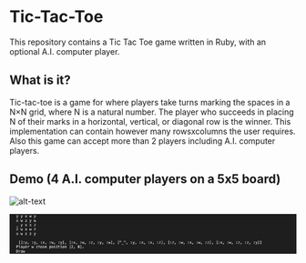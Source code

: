 # Tic-Tac-Toe
This repository contains a Tic Tac Toe game written in Ruby, with an optional A.I. computer player.

## What is it?
Tic-tac-toe is a game for where players take turns marking the spaces in a N×N grid, where N is a natural number. The player who succeeds in placing N of their marks in a horizontal, vertical, or diagonal row is the winner. This implementation can contain however many rowsxcolumns the user requires. Also this game can accept more than 2 players including A.I. computer players.

## Demo (4 A.I. computer players on a 5x5 board)
![alt-text](https://media.giphy.com/media/Sr3LBhy05LYMCsszu3/giphy.gif)

![alt-text](https://github.com/ranveer4744/Tic-Tac-Toe/blob/master/screenshot_tic.png)
